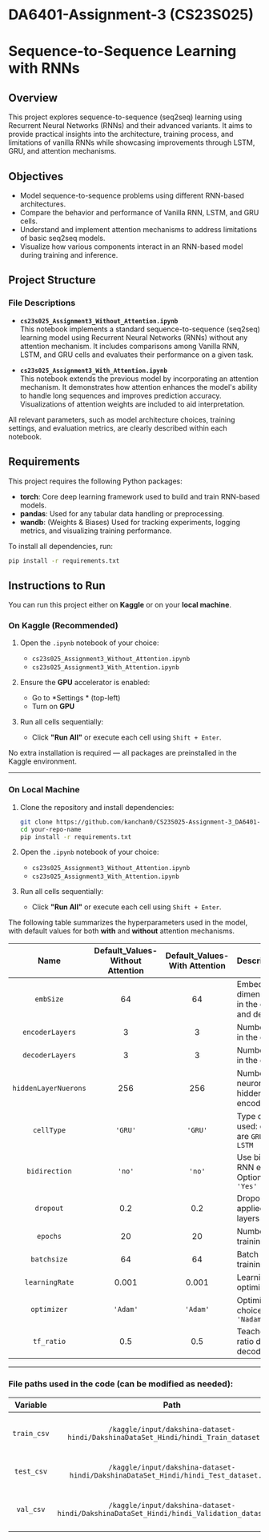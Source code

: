# DA6401-Assignment-3 (CS23S025)
# Sequence-to-Sequence Learning with RNNs

## Overview

This project explores sequence-to-sequence (seq2seq) learning using Recurrent Neural Networks (RNNs) and their advanced variants. It aims to provide practical insights into the architecture, training process, and limitations of vanilla RNNs while showcasing improvements through LSTM, GRU, and attention mechanisms.

## Objectives

- Model sequence-to-sequence problems using different RNN-based architectures.
- Compare the behavior and performance of Vanilla RNN, LSTM, and GRU cells.
- Understand and implement attention mechanisms to address limitations of basic seq2seq models.
- Visualize how various components interact in an RNN-based model during training and inference.


## Project Structure


### File Descriptions

- **`cs23s025_Assignment3_Without_Attention.ipynb`**  
  This notebook implements a standard sequence-to-sequence (seq2seq) learning model using Recurrent Neural Networks (RNNs) without any attention mechanism. It includes comparisons among Vanilla RNN, LSTM, and GRU cells and evaluates their performance on a given task.

- **`cs23s025_Assignment3_With_Attention.ipynb`**  
  This notebook extends the previous model by incorporating an attention mechanism. It demonstrates how attention enhances the model's ability to handle long sequences and improves prediction accuracy. Visualizations of attention weights are included to aid interpretation.

All relevant parameters, such as model architecture choices, training settings, and evaluation metrics, are clearly described within each notebook.


##  Requirements

This project requires the following Python packages:

- **torch**: Core deep learning framework used to build and train RNN-based models.
- **pandas**: Used for any tabular data handling or preprocessing.
- **wandb**: (Weights & Biases) Used for tracking experiments, logging metrics, and visualizing training performance.

To install all dependencies, run:

```bash
pip install -r requirements.txt

```


## Instructions to Run

You can run this project either on **Kaggle** or on your **local machine**.

###  On Kaggle (Recommended)

1. Open the `.ipynb` notebook of your choice:
   - `cs23s025_Assignment3_Without_Attention.ipynb`
   - `cs23s025_Assignment3_With_Attention.ipynb`

2. Ensure the **GPU** accelerator is enabled:
   - Go to *Settings * (top-left)
   - Turn on **GPU**

3. Run all cells sequentially:
   - Click **"Run All"** or execute each cell using `Shift + Enter`.

No extra installation is required — all packages are preinstalled in the Kaggle environment.

---
### On Local Machine

1. Clone the repository and install dependencies:
   ```bash
   git clone https://github.com/kanchan0/CS23S025-Assignment-3_DA6401-DL.git
   cd your-repo-name
   pip install -r requirements.txt 

2. Open the `.ipynb` notebook of your choice:
   - `cs23s025_Assignment3_Without_Attention.ipynb`
   - `cs23s025_Assignment3_With_Attention.ipynb`

3. Run all cells sequentially:
   - Click **"Run All"** or execute each cell using `Shift + Enter`. 

The following table summarizes the hyperparameters used in the model, with default values for both **with** and **without** attention mechanisms.

|         Name          | Default_Values-Without Attention | Default_Values-With Attention | Description                                                      |
|:---------------------:|:-----------------:|:--------------:|:-----------------------------------------------------------------|
|    `embSize`          |        64         |       64       | Embedding size dimension used in the encoder and decoder         |
|  `encoderLayers`      |         3         |        3       | Number of layers in the encoder                                  |
|  `decoderLayers`      |         3         |        3       | Number of layers in the decoder                                  |
| `hiddenLayerNuerons`  |       256         |      256       | Number of neurons in each hidden layer of encoder/decoder        |
|     `cellType`        |      `'GRU'`      |    `'GRU'`     | Type of RNN cell used: choices are `GRU`, `RNN`, or `LSTM`       |
|    `bidirection`      |      `'no'`       |    `'no'`      | Use bidirectional RNN encoder? Options: `'no'` or `'Yes'`        |
|      `dropout`        |       0.2         |      0.2       | Dropout rate applied to RNN layers                               |
|       `epochs`        |        20         |       20       | Number of training epochs                                        |
|     `batchsize`       |        64         |       64       | Batch size during training                                       |
|    `learningRate`     |      0.001        |     0.001      | Learning rate for optimizer                                      |
|     `optimizer`       |     `'Adam'`      |   `'Adam'`     | Optimizer choice: `'Adam'` or `'Nadam'`                         |
|      `tf_ratio`       |       0.5         |      0.5       | Teacher forcing ratio during decoder training                    |


---

### File paths used in the code (can be modified as needed):

|      Variable       |                                   Path                                   | Description                      |
| :-----------------: | :----------------------------------------------------------------------: | :-------------------------------|
|    `train_csv`      | `/kaggle/input/dakshina-dataset-hindi/DakshinaDataSet_Hindi/hindi_Train_dataset.csv` | Path to training dataset CSV     |
|     `test_csv`      | `/kaggle/input/dakshina-dataset-hindi/DakshinaDataSet_Hindi/hindi_Test_dataset.csv`  | Path to test dataset CSV         |
|     `val_csv`       | `/kaggle/input/dakshina-dataset-hindi/DakshinaDataSet_Hindi/hindi_Validation_dataset.csv` | Path to validation dataset CSV   |
